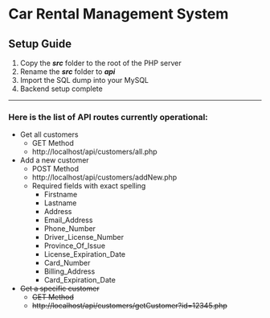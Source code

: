 # Car Rental Management System

## Setup Guide
1. Copy the ***src*** folder to the root of the PHP server
2. Rename the ***src*** folder to ***api***
3. Import the SQL dump into your MySQL
4. Backend setup complete

---
### Here is the list of API routes currently operational:
- Get all customers
    - GET Method
    - http://localhost/api/customers/all.php
- Add a new customer
    - POST Method
    - http://localhost/api/customers/addNew.php
    - Required fields with exact spelling
        - Firstname
        - Lastname
        - Address
        - Email_Address
        - Phone_Number
        - Driver_License_Number
        - Province_Of_Issue
        - License_Expiration_Date
        - Card_Number
        - Billing_Address
        - Card_Expiration_Date
- ~~Get a specific customer~~
    - ~~GET Method~~
    - ~~http://localhost/api/customers/getCustomer?id=12345.php~~